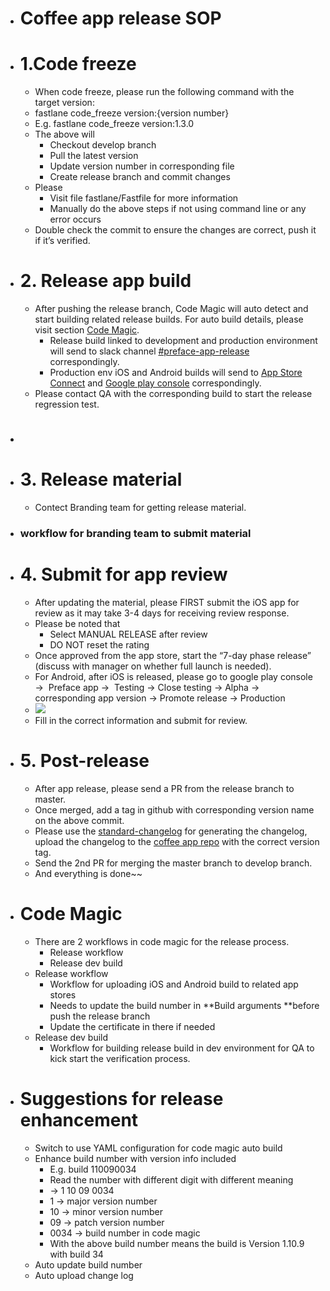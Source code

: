 - # Coffee app release SOP
- # 1.Code freeze
    - When code freeze, please run the following command with the target version:
    - fastlane code_freeze version:{version number}
    - E.g. fastlane code_freeze version:1.3.0
    - The above will
        - Checkout develop branch
        - Pull the latest version
        - Update version number in corresponding file
        - Create release branch and commit changes
    - Please
        - Visit file fastlane/Fastfile for more information
        - Manually do the above steps if not using command line or any error occurs
    - Double check the commit to ensure the changes are correct, push it if it’s verified.
- # 2. Release app build
    - After pushing the release branch, Code Magic will auto detect and start building related release builds. For auto build details, please visit section [Code Magic](https://docs.google.com/document/d/1teuyyeihSNUTDiBocmQe1A2oQ8ARRGEecZXqr6q-amo/edit#heading=h.agvki3oqcp00).
        - Release build linked to development and production environment will send to slack channel [#preface-app-release](https://prefaceeducation.slack.com/archives/C02PRBUP1EE) correspondingly.
        - Production env iOS and Android builds will send to [App Store Connect](http://appstoreconnect.apple.com) and [Google play console](https://play.google.com/console/) correspondingly.
    - Please contact QA with the corresponding build to start the release regression test.
- # 
- # 3. Release material
    - Contect Branding team for getting release material.
- ### workflow for branding team to submit material
- # 4. Submit for app review
    - After updating the material, please FIRST submit the iOS app for review as it may take 3-4 days for receiving review response.
    - Please be noted that
        - Select MANUAL RELEASE after review
        - DO NOT reset the rating
    - Once approved from the app store, start the “7-day phase release” (discuss with manager on whether full launch is needed).
    - For Android, after iOS is released, please go to google play console →  Preface app →  Testing → Close testing → Alpha → corresponding app version → Promote release → Production
    - ![](https://lh3.googleusercontent.com/k3meWxjsySzOJTK7sGyLjBXHl9rvl00FOo-DLVmK4LFnTASDhJNRCz2NkfejC3UHDzvXTf29qrj5atSTdJlamSkaUZOKUq_Co23OI6RLbwM7GQBlTGe-Mt8TzDaabyzkuONzSL6L2u0Te9S0-kFsv2tbkPyHhesXhyr_cPjtbVDIPbIm0qtN8oXE)
    - Fill in the correct information and submit for review.
- # 5. Post-release
    - After app release, please send a PR from the release branch to master.
    - Once merged, add a tag in github with corresponding version name on the above commit.
    - Please use the [standard-changelog](https://github.com/conventional-changelog/conventional-changelog/tree/master/packages/standard-changelog#readme) for generating the changelog, upload the changelog to the [coffee app repo](https://github.com/preface-ai/preface_app/releases) with the correct version tag.
    - Send the 2nd PR for merging the master branch to develop branch.
    - And everything is done~~
- # Code Magic
    - There are 2 workflows in code magic for the release process.
        - Release workflow
        - Release dev build
    - Release workflow
        - Workflow for uploading iOS and Android build to related app stores
        - Needs to update the build number in **Build arguments **before push the release branch
        - Update the certificate in there if needed
    - Release dev build
        - Workflow for building release build in dev environment for QA to kick start the verification process.
- # Suggestions for release enhancement
    - Switch to use YAML configuration for code magic auto build
    - Enhance build number with version info included
        - E.g. build 110090034
        - Read the number with different digit with different meaning
        - → 1 10 09 0034
        - 1 → major version number
        - 10 → minor version number
        - 09 → patch version number
        - 0034 → build number in code magic
        - With the above build number means the build is Version 1.10.9 with build 34
    - Auto update build number
    - Auto upload change log

